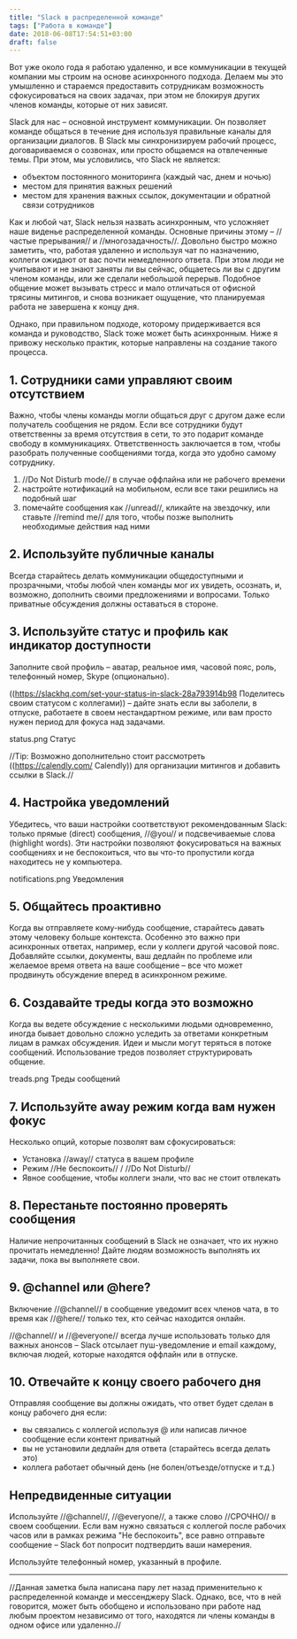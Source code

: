 ```yaml
---
title: "Slack в распределенной команде"
tags: ["Работа в команде"]
date: 2018-06-08T17:54:51+03:00
draft: false
---
```


Вот уже около года я работаю удаленно, и все коммуникации в текущей компании мы строим на основе асинхронного подхода. Делаем мы это умышленно и стараемся предоставить сотрудникам возможность сфокусироваться на своих задачах, при этом не блокируя других членов команды, которые от них зависят.

Slack для нас – основной инструмент коммуникации. Он позволяет команде общаться в течение дня используя правильные каналы для организации диалогов. В Slack мы синхронизируем рабочий процесс, договариваемся о созвонах, или просто общаемся на отвлеченные темы. При этом, мы условились, что Slack не является:

- объектом постоянного мониторинга (каждый час, днем и ночью)
- местом для принятия важных решений
- местом для хранения важных ссылок, документации и обратной связи сотрудников

Как и любой чат, Slack нельзя назвать асинхронным, что усложняет наше виденье распределенной команды. Основные причины этому – //частые прерывания// и //многозадачность//. Довольно быстро можно заметить, что, работая удаленно и используя чат по назначению, коллеги ожидают от вас почти немедленного ответа. При этом люди не учитывают и не знают заняты ли вы сейчас, общаетесь ли вы с другим членом команды, или же сделали небольшой перерыв. Подобное общение может вызывать стресс и мало отличаться от офисной трясины митингов, и снова возникает ощущение, что планируемая работа не завершена к концу дня.

Однако, при правильном подходе, которому придерживается вся команда и руководство, Slack тоже может быть асинхронным. Ниже я привожу несколько практик, которые направлены на создание такого процесса.

## 1. Сотрудники сами управляют своим отсутствием

Важно, чтобы члены команды могли общаться друг с другом даже если получатель сообщения не рядом. Если все сотрудники будут ответственны за время отсутствия в сети, то это подарит команде свободу в коммуникациях. Ответственность заключается в том, чтобы разобрать полученные сообщениями тогда, когда это удобно самому сотруднику.

1. //Do Not Disturb mode// в случае оффлайна или не рабочего времени
2. настройте нотификаций на мобильном, если все таки решились на подобный шаг
3. помечайте сообщения как //unread//, кликайте на звездочку, или ставьте //remind me// для того, чтобы позже выполнить необходимые действия над ними

## 2. Используйте публичные каналы

Всегда старайтесь делать коммуникации общедоступными и прозрачными, чтобы любой член команды мог их увидеть, осознать, и, возможно, дополнить своими предложениями и вопросами. Только приватные обсуждения должны оставаться в стороне.

## 3. Используйте статус и профиль как индикатор доступности

Заполните свой профиль – аватар, реальное имя, часовой пояс, роль, телефонный номер, Skype (опционально).

((https://slackhq.com/set-your-status-in-slack-28a793914b98 Поделитесь своим статусом с коллегами)) – дайте знать если вы заболели, в отпуске, работаете в своем нестандартном режиме, или вам просто нужен период для фокуса над задачами.

status.png Статус

//Tip: Возможно дополнительно стоит рассмотреть ((https://calendly.com/ Calendly)) для организации митингов и добавить ссылки в Slack.//

## 4. Настройка уведомлений

Убедитесь, что ваши настройки соответствуют рекомендованным Slack: только прямые (direct) сообщения, //@you// и подсвечиваемые слова (highlight words). Эти настройки позволяют фокусироваться на важных сообщениях и не беспокоиться, что вы что-то пропустили когда находитесь не у компьютера.

notifications.png Уведомления

## 5. Общайтесь проактивно

Когда вы отправляете кому-нибудь сообщение, старайтесь давать этому человеку больше контекста. Особенно это важно при асинхронных ответах, например, если у коллеги другой часовой пояс. Добавляйте ссылки, документы, ваш дедлайн по проблеме или желаемое время ответа на ваше сообщение – все что может продвинуть обсуждение вперед в асинхронном режиме.

## 6. Создавайте треды когда это возможно

Когда вы ведете обсуждение с несколькими людьми одновременно, иногда бывает довольно сложно уследить за ответами конкретным лицам в рамках обсуждения. Идеи и мысли могут теряться в потоке сообщений. Использование тредов позволяет структурировать общение.

treads.png Треды сообщений

## 7. Используйте away режим когда вам нужен фокус

Несколько опций, которые позволят вам сфокусироваться:

- Установка //away// статуса в вашем профиле
- Режим //Не беспокоить// / //Do Not Disturb//
- Явное сообщение, чтобы коллеги знали, что вас не стоит отвлекать

## 8. Перестаньте постоянно проверять сообщения

Наличие непрочитанных сообщений в Slack не означает, что их нужно прочитать немедленно! Дайте людям возможность выполнять их задачи, пока вы выполняете свои.

## 9. @channel или @here?

Включение //@channel// в сообщение уведомит всех членов чата, в то время как //@here// только тех, кто сейчас находится онлайн.

//@channel// и //@everyone// всегда лучше использовать только для важных анонсов – Slack отсылает пуш-уведомление и email каждому, включая людей, которые находятся оффлайн или в отпуске.

## 10. Отвечайте к концу своего рабочего дня

Отправляя сообщение вы должны ожидать, что ответ будет сделан в концу рабочего дня если:

- вы связались с коллегой используя @ или написав личное сообщение если контент приватный
- вы не установили дедлайн для ответа (старайтесь всегда делать это)
- коллега работает обычный день (не болен/отъезде/отпуске и т.д.)

## Непредвиденные ситуации

Используйте //@channel//, //@everyone//, а также слово //СРОЧНО// в своем сообщении. Если вам нужно связаться с коллегой после рабочих часов или в рамках режима "Не беспокоить", все равно отправьте сообщение – Slack бот попросит подтвердить ваши намерения.

Используйте телефонный номер, указанный в профиле.

<hr>

//Данная заметка была написана пару лет назад применительно к распределенной команде и мессенджеру Slack. Однако, все, что в ней говорится, может быть обобщено и использовано при работе над любым проектом независимо от того, находятся ли члены команды в одном офисе или удаленно.//
